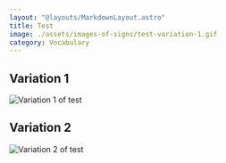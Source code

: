 ```yaml
---
layout: "@layouts/MarkdownLayout.astro"
title: Test
image: ./assets/images-of-signs/test-variation-1.gif
category: Vocabulary
---
```


## Variation 1

![Variation 1 of test](@signs/test-variation-1.gif)

## Variation 2

![Variation 2 of test](@signs/test-variation-2.gif)

